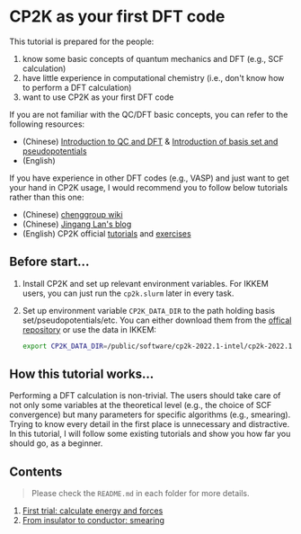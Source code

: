# CP2K as your first DFT code

This tutorial is prepared for the people:

1. know some basic concepts of quantum mechanics and DFT (e.g., SCF calculation)
2. have little experience in computational chemistry (i.e., don't know how to perform a DFT calculation)
3. want to use CP2K as your first DFT code

If you are not familiar with the QC/DFT basic concepts, you can refer to the following resources:

- (Chinese) [Introduction to QC and DFT](https://wiki.cheng-group.net/wiki/new_comers/qc_dft/) & [Introduction of basis set and pseudopotentials](https://wiki.cheng-group.net/wiki/new_comers/basis_pps/)
- (English)

If you have experience in other DFT codes (e.g., VASP) and just want to get your hand in CP2K usage, I would recommend you to follow below tutorials rather than this one:

- (Chinese) [chenggroup wiki](https://wiki.cheng-group.net/wiki/software_usage/cp2k/cp2k/)
- (Chinese) [Jingang Lan's blog](https://www.zhihu.com/column/cp2k-tutorial)
- (English) CP2K official [tutorials](https://www.cp2k.org/howto) and [exercises](https://www.cp2k.org/exercises:common:index)

## Before start...

1. Install CP2K and set up relevant environment variables. For IKKEM users, you can just run the `cp2k.slurm` later in every task.
2. Set up environment variable `CP2K_DATA_DIR` to the path holding basis set/pseudopotentials/etc. You can either download them from the [offical repository](https://github.com/cp2k/cp2k/tree/master/data) or use the data in IKKEM:

   ```bash
   export CP2K_DATA_DIR=/public/software/cp2k-2022.1-intel/cp2k-2022.1/data
   ```

## How this tutorial works...

Performing a DFT calculation is non-trivial. The users should take care of not only some variables at the theoretical level (e.g., the choice of SCF convergence) but many parameters for specific algorithms (e.g., smearing). Trying to know every detail in the first place is unnecessary and distractive. In this tutorial, I will follow some existing tutorials and show you how far you should go, as a beginner.

## Contents

> Please check the `README.md` in each folder for more details.

1. [First trial: calculate energy and forces](./00.energy_calculation/)
2. [From insulator to conductor: smearing](./01.smearing/)